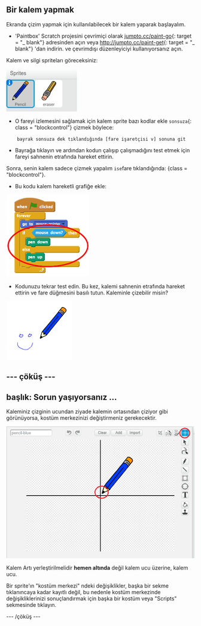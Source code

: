 ## Bir kalem yapmak

Ekranda çizim yapmak için kullanılabilecek bir kalem yaparak başlayalım.

+ 'Paintbox' Scratch projesini çevrimiçi olarak [jumpto.cc/paint-go](http://jumpto.cc/paint-go){: target = "_ blank"} adresinden açın veya <http://jumpto.cc/paint-get>{: target = "_ blank"} 'dan indirin. ve çevrimdışı düzenleyiciyi kullanıyorsanız açın.

Kalem ve silgi spriteları göreceksiniz:

![ekran görüntüsü](images/paint-starter.png)

+ O fareyi izlemesini sağlamak için kalem sprite bazı kodlar ekle `sonsuza`{: class = "blockcontrol"} çizmek böylece:

```blocks
    bayrak sonsuza dek tıklandığında [fare işaretçisi v] sonuna git
```

+ Bayrağa tıklayın ve ardından kodun çalışıp çalışmadığını test etmek için fareyi sahnenin etrafında hareket ettirin.

Sonra, senin kalem sadece çizmek yapalım `ise`fare tıklandığında: {class = "blockcontrol"}.

+ Bu kodu kalem hareketli grafiğe ekle:

![ekran görüntüsü](images/paint-pencil-draw-code.png)

+ Kodunuzu tekrar test edin. Bu kez, kalemi sahnenin etrafında hareket ettirin ve fare düğmesini basılı tutun. Kaleminle çizebilir misin?

![ekran görüntüsü](images/paint-draw.png)

## \--- çöküş \---

## başlık: Sorun yaşıyorsanız ...

Kaleminiz çizginin ucundan ziyade kalemin ortasından çiziyor gibi görünüyorsa, kostüm merkezinizi değiştirmeniz gerekecektir.

![Kostüm merkezi](images/costume-center.png)

Kalem Artı yerleştirilmelidir **hemen altında** değil kalem ucu üzerine, kalem ucu.

Bir sprite'ın "kostüm merkezi" ndeki değişiklikler, başka bir sekme tıklanıncaya kadar kayıtlı değil, bu nedenle kostüm merkezinde değişikliklerinizi sonuçlandırmak için başka bir kostüm veya "Scripts" sekmesinde tıklayın.

\--- /çöküş \---